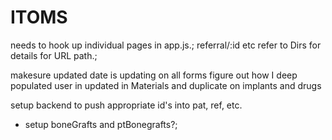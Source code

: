 # ITOMS

needs to hook up individual pages in app.js.;
referral/:id etc  refer to Dirs for details for URL path.;


makesure updated date is updating on all forms
figure out how I deep populated user in updated in Materials and duplicate on implants and drugs

setup backend to push appropriate id's into pat, ref, etc.

* setup boneGrafts and ptBonegrafts?;